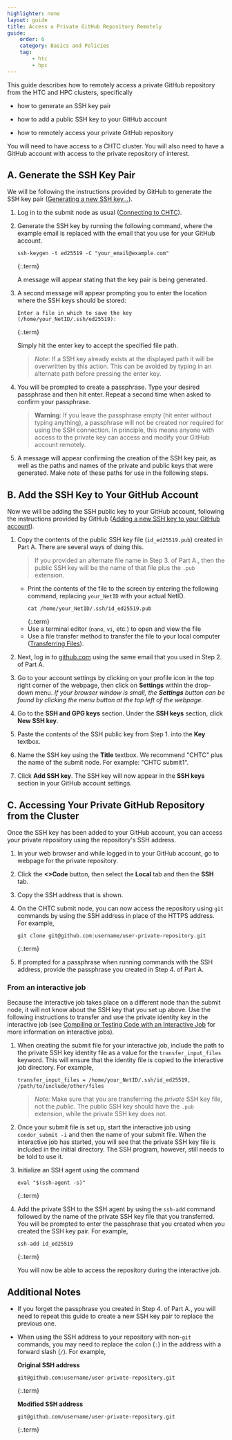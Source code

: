 ```yaml
---
highlighter: none
layout: guide
title: Access a Private GitHub Repository Remotely 
guide:
    order: 6
    category: Basics and Policies
    tag:
        - htc
        - hpc
---
```


This guide describes how to remotely access a private GitHub repository from the HTC and HPC clusters, specifically
* how to generate an SSH key pair

* how to add a public SSH key to your GitHub account

* how to remotely access your private GitHub repository

You will need to have access to a CHTC cluster.  You will also need to have a GitHub account  with access to the private repository of interest.

## A. Generate the SSH Key Pair

We will be following the instructions provided by GitHub to generate the SSH key pair ([Generating a new SSH key...](https://docs.github.com/en/authentication/connecting-to-github-with-ssh/generating-a-new-ssh-key-and-adding-it-to-the-ssh-agent)).

1. Log in to the submit node as usual ([Connecting to CHTC](connecting.html)).

2. Generate the SSH key by running the following command, where the example email is replaced with the email that you use for your GitHub account. 
   ```
   ssh-keygen -t ed25519 -C "your_email@example.com"
   ```
   {:.term}

   A message will appear stating that the key pair is being generated.

3. A second message will appear prompting you to enter the location where the SSH keys should be stored:
   ```
   Enter a file in which to save the key (/home/your_NetID/.ssh/ed25519):
   ```
   {:.term}

   Simply hit the enter key to accept the specified file path.
   > *Note*: If a SSH key already exists at the displayed path it will be overwritten by this action.
   > This can be avoided by typing in an alternate path before pressing the enter key.

4. You will be prompted to create a passphrase.  Type your desired passphrase and then hit enter.  Repeat a second time when asked to confirm your passphrase.
   > **Warning**: If you leave the passphrase empty (hit enter without typing anything), a passphrase will not be created nor required for using the SSH connection.  In principle, this means anyone with access to the private key can access and modify your GitHub account remotely.

5. A message will appear confirming the creation of the SSH key pair, as well as the paths and names of the private and public keys that were generated.  Make note of these paths for use in the following steps.


## B. Add the SSH Key to Your GitHub Account

Now we will be adding the SSH public key to your GitHub account, following the instructions provided by GitHub ([Adding a new SSH key to your GitHub account](https://docs.github.com/en/authentication/connecting-to-github-with-ssh/adding-a-new-ssh-key-to-your-github-account)).

1. Copy the contents of the public SSH key file (`id_ed25519.pub`) created in Part A.  There are several ways of doing this.

   > If you provided an alternate file name in Step 3. of Part A., then the public SSH key will be the name of that file plus the `.pub` extension.

   * Print the contents of the file to the screen by entering the following command, replacing `your_NetID` with your actual NetID. 
      ```
      cat /home/your_NetID/.ssh/id_ed25519.pub
      ```
      {:.term}
   * Use a terminal editor (`nano`, `vi`, etc.) to open and view the file
   * Use a file transfer method to transfer the file to your local computer ([Transferring Files](connecting.html#transfer)).

2. Next, log in to [github.com](https://github.com/) using the same email that you used in Step 2. of Part A.
3. Go to your account settings by clicking on your profile icon in the top right corner of the webpage, then click on **Settings** within the drop-down menu.  *If your browser window is small, the **Settings** button can be found by clicking the menu button at the top left of the webpage.*
4. Go to the **SSH and GPG keys** section.  Under the **SSH keys** section, click **New SSH key**.
5. Paste the contents of the SSH public key from Step 1. into the **Key** textbox.
6. Name the SSH key using the **Title** textbox.  We recommend "CHTC" plus the name of the submit node.  For example: "CHTC submit1".
7. Click **Add SSH key**.  The SSH key will now appear in the **SSH keys** section in your GitHub account settings.

## C. Accessing Your Private GitHub Repository from the Cluster
Once the SSH key has been added to your GitHub account, you can access your private repository using the repository's SSH address.

1. In your web browser and while logged in to your GitHub account, go to webpage for the private repository.
2. Click the **<>Code** button, then select the **Local** tab and then the **SSH** tab.
3. Copy the SSH address that is shown.
4. On the CHTC submit node, you can now access the repository using `git` commands by using the SSH address in place of the HTTPS address.  For example,

   ```
   git clone git@github.com:username/user-private-repository.git
   ```
   {:.term}

5. If prompted for a passphrase when running commands with the SSH address, provide the passphrase you created in Step 4. of Part A.

### From an interactive job

Because the interactive job takes place on a different node than the submit node, it will not know about the SSH key that you set up above.  Use the following instructions to transfer and use the private identity key in the interactive job (see [Compiling or Testing Code with an Interactive Job](inter-submit.html) for more information on interactive jobs).

1. When creating the submit file for your interactive job, include the path to the private SSH key identity file as a value for the `transfer_input_files` keyword.  This will ensure that the identity file is copied to the interactive job directory.  For example,

   ```
   transfer_input_files = /home/your_NetID/.ssh/id_ed25519, /path/to/include/other/files
   ```

   >*Note:* Make sure that you are transferring the *private* SSH key file, not the *public*.  The public SSH key should have the `.pub` extension, while the private SSH key does not.

2. Once your submit file is set up, start the interactive job using `condor_submit -i` and then the name of your submit file.  When the interactive job has started, you will see that the private SSH key file is included in the initial directory.  The SSH program, however, still needs to be told to use it.
3. Initialize an SSH agent using the command 

   ```
   eval "$(ssh-agent -s)"
   ```
   {:.term}

4. Add the private SSH to the SSH agent by using the `ssh-add` command followed by the name of the private SSH key file that you transferred.  You will be prompted to enter the passphrase that you created when you created the SSH key pair.  For example,

   ```
   ssh-add id_ed25519
   ```
   {:.term}

   You will now be able to access the repository during the interactive job.


## Additional Notes

* If you forget the passphrase you created in Step 4. of Part A., you will need to repeat this guide to create a new SSH key pair to replace the previous one.
* When using the SSH address to your repository with non-`git` commands, you may need to replace the colon (`:`) in the address with a forward slash (`/`).  For example,

   **Original SSH address**
   ```
   git@github.com:username/user-private-repository.git
   ```
   {:.term}

   **Modified SSH address**
   ```
   git@github.com/username/user-private-repository.git
   ```
   {:.term}
